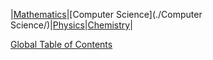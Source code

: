 |[Mathematics](./Mathematics/)|[Computer Science](./Computer Science/)|[Physics](./Physics/)|[Chemistry](./Chemistry/)|



[Global Table of Contents](./TOC)
